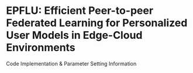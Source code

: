 # EPFLU: Efficient Peer-to-peer Federated Learning for Personalized User Models in Edge-Cloud Environments
Code Implementation &amp; Parameter Setting Information
